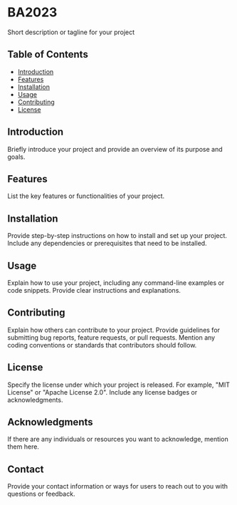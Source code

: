 # BA2023

Short description or tagline for your project

## Table of Contents

- [Introduction](#introduction)
- [Features](#features)
- [Installation](#installation)
- [Usage](#usage)
- [Contributing](#contributing)
- [License](#license)

## Introduction

Briefly introduce your project and provide an overview of its purpose and goals.

## Features

List the key features or functionalities of your project.

## Installation

Provide step-by-step instructions on how to install and set up your project. Include any dependencies or prerequisites that need to be installed.

## Usage

Explain how to use your project, including any command-line examples or code snippets. Provide clear instructions and explanations.

## Contributing

Explain how others can contribute to your project. Provide guidelines for submitting bug reports, feature requests, or pull requests. Mention any coding conventions or standards that contributors should follow.

## License

Specify the license under which your project is released. For example, "MIT License" or "Apache License 2.0". Include any license badges or acknowledgments.

## Acknowledgments

If there are any individuals or resources you want to acknowledge, mention them here.

## Contact

Provide your contact information or ways for users to reach out to you with questions or feedback.

